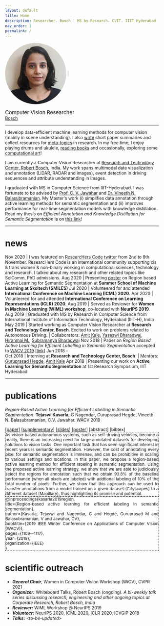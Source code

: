 ```yaml
---
layout: default
title: Home
description: Researcher. Bosch | MS by Research. CVIT. IIIT Hyderabad
nav_order: 1
permalink: /
---
```


<style>

  table{
    border-collapse: collapse;
    box-shadow: none;
  }

  table, tr, td{
    border: none;

  tr, td {
    padding: none;
  }
  }

</style>


<img src="/assets/images/profile_photo.png" alt="Tejaswi Kasarla" width="200" style="vertical-align:middle;horizontal-align:right;border-radius:50%"> | <img width="500"/> <span style="font-size:larger;">Computer Vision Researcher</span> <br> [Bosch](https://www.bosch.com/research/)


<hr>

<a name="/bio"></a>

I develop data-efficient machine learning methods for computer vision (mainly in scene understanding). I also [write](/blog) short paper summaries and collect resources for [meta-topics](/resources.html) in research. In my free time, I enjoy playing drums and ukulele, [reading books](/more.html) and occasionally, exploring some [computational art](/art.html)! <!-- I am vocal about reproducibility and ethics in AI. -->

I am currently a Computer Vision Researcher at [Research and Technology Center, Robert Bosch](https://www.bosch.com/research/about-research/research-locations/), India. My work spans multimodal data visualization and annotation (LiDAR, RADAR and images), event detection in driving sequences and attribute understanding in images. <!---- I corganize Whiteboard Talks, a bi-monthly talk series --->

I graduated with MS in Computer Science from IIIT-Hyderabad. I was fortunate to be advised by [Prof. C. V. Jawahar](http://faculty.iiit.ac.in/~jawahar/) and [Dr. Vineeth N. Balasubramanian](https://www.iith.ac.in/~vineethnb/). My Master's work (i) simplifies data annotation through active learning methods for semantic segmentation and (ii) improves performance for real-time segmentation models with knowledge distillation. Read my thesis on *Efficient Annotation and Knowledge Distillation for Semantic Segmentation* is on [this link](http://web2py.iiit.ac.in/research_centres/publications/view_publication/mastersthesis/769)!






***
<a name="/news"></a>

# news

Nov 2020 | I was featured on [ResearcHers Code](https://www.researcherscode.com/twitter-contributors) [twitter](https://twitter.com/search?q=from%3AResearchersCode%20since%3A2020-11-02%20until%3A2020-11-09&src=typed_query&f=live) from 2nd to 8th November. ResearcHers Code is an international community supporting cis & trans women & non-binary working in computational sciences, technology and research. I talked about my research and other related topics like SciComm, PhD admissions.
Aug 2020 | Presenting [poster](https://smiles.skoltech.ru/poster-presentations) on Region based Active Learning for Semantic Segmentation at **Summer School of Machine Learning at Skoltech (SMILES)**
Jul 2020 | Volunteered for and attended **International Conference on Machine Learning (ICML) 2020**.
Apr 2020 | Volunteered for and attended **International Conference on Learning Representations (ICLR) 2020**.
Aug 2019 | Served as Reviewer for **Women in Machine Learning (WiML) workshop**, co-located with **NeurIPS 2019**.
Aug 2019 | Graduated with MS by Research in Computer Science from International Institute of Information Technology, Hyderabad (IIIT-H), India
May 2019 | Started working as Computer Vision Researcher at **Research and Technology Center, Bosch**. Excited to work on problems related to Autonomous Driving. \| Collaborators: [Amit Kale](https://www.linkedin.com/in/kaleamit/), [Yasaswi Bharadwaj](https://www.linkedin.com/in/yasaswi-bharadwaj-katta-87647555), [Hiranmai M.](https://www.linkedin.com/in/hiranmai-4b0a3398/), [Subramanya Bharadwaj](https://www.linkedin.com/in/subramanya-bharadwaj-63b10758/)
Nov 2018 | Paper on _Region Based Active Learning for Efficient Labelling in Semantic Segmentation_ accepted to [WACV 2019](http://wacv19.wacv.net) [[link]](https://ieeexplore.ieee.org/document/8659293)
Jun 2018 \-<br> Oct 2018 | Interning at **Research and Technology Center, Bosch**. \| Mentors: [Guruprasad Hegde](https://www.linkedin.com/in/guruprasad-hegde-657b81a/),  [Amit Kale](https://www.linkedin.com/in/kaleamit/)
Apr 2018 | Presenting our work on **Active Learning for Semantic Segmentation** at 1st Research Symposium, IIIT Hyderabad


***
<a name="/publications"></a>

# publications

_Region-Based Active Learning for Efficient Labelling in Semantic Segmentation_. **Tejaswi Kasarla**, G Nagendar, Guruprasad Hegde, Vineeth N. Balasubramanian, C.V. Jawahar. WACV 2019
<div>
[<a href="https://ieeexplore.ieee.org/document/8659293">paper</a>]
[<a href="https://drive.google.com/file/d/1N3VXOKCNsdL2MySr7EXJV5DcAymV632z/view?usp=sharing">supplementary</a>]
[<a href="assets/wacv%20spotlight%20presentation.pdf">slides</a>]
[<a href="assets/poster_wacv.pdf">poster</a>]
<span class="abstract"> [<a>abstract</a>]</span>
<span class="bibtex"> [<a>bibtex</a>] </span> <br />  
<span hidden class="abstract-hidden" style="border: 1px solid black; border-style: dashed; display:inline-block; font-size: 10pt; text-align: justify"> As vision-based autonomous systems, such as self-driving vehicles, become a reality, there is an increasing need for large annotated datasets for developing solutions to vision tasks. One important task that has seen significant interest in recent years is semantic segmentation. However, the cost of annotating every pixel for semantic segmentation is immense, and can be prohibitive in scaling to various settings and locations. In this paper, we propose a region-based active learning method for efficient labeling in semantic segmentation.
Using the proposed active learning strategy, we show that we are able to judiciously select the regions for annotation such that we obtain 93.8% of the baseline performance (when all pixels are labeled) with addtional labeling of 10% of the total number of pixels. Further, we show that this approach can be used to transfer annotations from a model trained on a given dataset (Cityscapes) to a different dataset (Mapillary), thus highlighting its promise and potential. </span>
<span hidden class="bibtex-hidden" style="border: 1px solid black; border-style: dashed; display: block; font-size: 10pt; text-align:justify">
  @inproceedings{kasarla2019region,<br>
  title={Region-based active learning for efficient labeling in semantic segmentation},<br>
  author={Kasarla, Tejaswi and Nagendar, G and Hegde, Guruprasad M and Balasubramanian, V and Jawahar, CV},<br>
  booktitle={2019 IEEE Winter Conference on Applications of Computer Vision (WACV)},<br>
  pages={1109--1117},<br>
  year={2019},<br>
  organization={IEEE}<br>
  }
</span>
</div>


# scientific outreach

- **_General Chair_**, Women in Computer Vision Workshop (WiCV), CVPR 2021
- **_Organizer:_** Whiteboard Talks, Robert Bosch (ongoing). _A bi-weekly talk series discussing research, engineering and other ongoing topics at Corporate Research, Robert Bosch, India_
- **_Reviewer:_** WiML Workshop @ NeurIPS 2019
- **_Volunteer:_** NeurIPS 2020, ICML 2020, ICLR 2020, ICVGIP 2018
- **_Talks:_** <_to-be-updated_>



<script type="text/javascript" src="https://ajax.googleapis.com/ajax/libs/jquery/3.3.1/jquery.min.js"></script>
<script src="https://cdn.mathjax.org/mathjax/latest/MathJax.js?config=TeX-AMS-MML_HTMLorMML" type="text/javascript"></script>

<script>
$(document).ready(function(){
  $(".bibtex-hidden").hide()
  $(".abstract-hidden").hide()
  $(".abstract").click(function(){
    $(this).parent().find(".bibtex-hidden").hide();
    $(this).parent().find(".abstract-hidden").toggle();
  });
   $('.bibtex').click(function() {
    $(this).parent().find(".abstract-hidden").hide();  
    $(this).parent().find(".bibtex-hidden").toggle();
  });
});
</script>

<script type="text/javascript">
    $('ul:gt(0) li:gt(12)').hide();
    $('#read-more-button > a').click(function() {
        $('ul:gt(0) li:gt(12)').show();
        $('#read-more-button').hide();
    });
</script>

